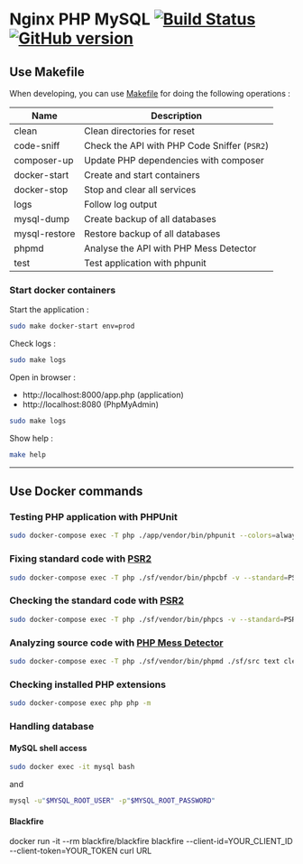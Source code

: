 # Nginx PHP MySQL [![Build Status](https://travis-ci.org/nanoninja/docker-nginx-php-mysql.svg?branch=master)](https://travis-ci.org/nanoninja/docker-nginx-php-mysql) [![GitHub version](https://badge.fury.io/gh/nanoninja%2Fdocker-nginx-php-mysql.svg)](https://badge.fury.io/gh/nanoninja%2Fdocker-nginx-php-mysql)

## Use Makefile

When developing, you can use [Makefile](https://en.wikipedia.org/wiki/Make_(software)) for doing the following operations :

| Name          | Description                                  |
|---------------|----------------------------------------------|
| clean         | Clean directories for reset                  |
| code-sniff    | Check the API with PHP Code Sniffer (`PSR2`) |
| composer-up   | Update PHP dependencies with composer        |
| docker-start  | Create and start containers                  |
| docker-stop   | Stop and clear all services                  |     |
| logs          | Follow log output                            |
| mysql-dump    | Create backup of all databases               |
| mysql-restore | Restore backup of all databases              |
| phpmd         | Analyse the API with PHP Mess Detector       |
| test          | Test application with phpunit                |

### Start docker containers

Start the application :

```sh
sudo make docker-start env=prod
```

Check logs :

```sh
sudo make logs
```

Open in browser :
 - http://localhost:8000/app.php (application)
 - http://localhost:8080 (PhpMyAdmin)

```sh
sudo make logs
```

Show help :

```sh
make help
```

___

## Use Docker commands

### Testing PHP application with PHPUnit

```sh
sudo docker-compose exec -T php ./app/vendor/bin/phpunit --colors=always --configuration ./sf
```

### Fixing standard code with [PSR2](http://www.php-fig.org/psr/psr-2/)

```sh
sudo docker-compose exec -T php ./sf/vendor/bin/phpcbf -v --standard=PSR2 ./sf/src
```

### Checking the standard code with [PSR2](http://www.php-fig.org/psr/psr-2/)

```sh
sudo docker-compose exec -T php ./sf/vendor/bin/phpcs -v --standard=PSR2 ./sf/src
```

### Analyzing source code with [PHP Mess Detector](https://phpmd.org/)

```sh
sudo docker-compose exec -T php ./sf/vendor/bin/phpmd ./sf/src text cleancode,codesize,controversial,design,naming,unusedcode
```

### Checking installed PHP extensions

```sh
sudo docker-compose exec php php -m
```

### Handling database

#### MySQL shell access

```sh
sudo docker exec -it mysql bash
```

and

```sh
mysql -u"$MYSQL_ROOT_USER" -p"$MYSQL_ROOT_PASSWORD"
```

#### Blackfire
docker run -it --rm blackfire/blackfire blackfire --client-id=YOUR_CLIENT_ID --client-token=YOUR_TOKEN curl URL
